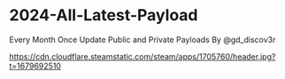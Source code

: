 # 2024-All-Latest-Payload

Every Month Once Update Public and Private Payloads By @gd_discov3r

https://cdn.cloudflare.steamstatic.com/steam/apps/1705760/header.jpg?t=1679692510
